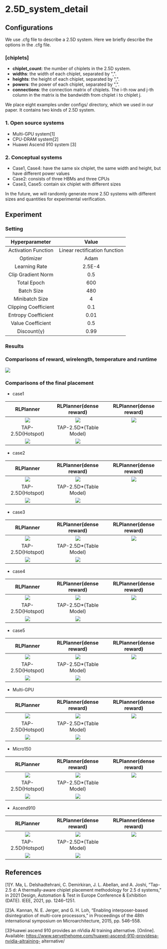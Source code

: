 # 2.5D_system_detail

## Configurations
We use .cfg file to describe a 2.5D system. Here we briefly describe the options in the .cfg file.
### [chiplets]
- **chiplet_count**: the number of chiplets in the 2.5D system.
- **widths**: the width of each chiplet, separated by ",".
- **heights**: the height of each chiplet, separated by ",".
- **powers**: the power of each chiplet, separated by ",".
- **connections**: the connection matrix of chiplets. The i-th row and j-th column in the matrix is the bandwidth from chiplet i to chiplet j.

We place eight examples under configs/ directory, which we used in our paper. It contains two kinds of 2.5D system. 

### 1. Open source systems
- Multi-GPU system[1]
- CPU-DRAM system[2]
- Huawei Ascend 910 system [3]

### 2. Conceptual systems
- Case1, Case4: have the same six chiplet, the same width and height, but have different power values
- Case2: consists of three HBMs and three CPUs
- Case3, Case5: contain six chiplet with different sizes

In the future, we will randomly generate more 2.5D systems with different sizes and quantities for experimental verification.

## Experiment
### Setting
| Hyperparameter | Value |
| :-------------------------:|:-------------------------: |
| Activation Function | Linear rectification function|
| Optimizer           | Adam |
| Learning Rate       | 2.5E-4 |
| Clip Gradient Norm  | 0.5 |
| Total Epoch         | 600 |
| Batch Size          | 480 |
| Minibatch Size      | 4   |
| Clipping Coefficient| 0.1 |
| Entropy Coefficient | 0.01|
| Value Coefficient   | 0.5 |
| Discount(γ)         | 0.99|
      

### Results
### Comparisons of reward, wirelength, temperature and runtime
![](https://github.com/weiweihook/2.5D-system-detail/blob/main/results/comparison_all.png)

### Comparisons of the final placement
- case1

| RLPlanner | RLPlanner(dense reward)  |RLPlanner(dense reward)|
| :-------------------------:|:-------------------------: |:-------------------------: |
| ![](https://github.com/weiweihook/2.5D-system-detail/blob/main/results/cnn/case1.png) | ![](https://github.com/weiweihook/2.5D-system-detail/blob/main/results/dense/case1.png)  | ![](https://github.com/weiweihook/2.5D-system-detail/blob/main/results/rnd/case1.png)|
| TAP-2.5D(Hotspot) | TAP-2.5D*(Table Model) | |
| ![](https://github.com/weiweihook/2.5D-system-detail/blob/main/results/tap1/case1.png) | ![](https://github.com/weiweihook/2.5D-system-detail/blob/main/results/tap2/case1.png) | |

- case2

| RLPlanner | RLPlanner(dense reward)  |RLPlanner(dense reward)|
| :-------------------------:|:-------------------------: |:-------------------------: |
| ![](https://github.com/weiweihook/2.5D-system-detail/blob/main/results/cnn/case2.png) | ![](https://github.com/weiweihook/2.5D-system-detail/blob/main/results/dense/case2.png)  | ![](https://github.com/weiweihook/2.5D-system-detail/blob/main/results/rnd/case2.png)|
| TAP-2.5D(Hotspot) | TAP-2.5D*(Table Model) | |
| ![](https://github.com/weiweihook/2.5D-system-detail/blob/main/results/tap1/case2.png) | ![](https://github.com/weiweihook/2.5D-system-detail/blob/main/results/tap2/case2.png) | |

- case3

| RLPlanner | RLPlanner(dense reward)  |RLPlanner(dense reward)|
| :-------------------------:|:-------------------------: |:-------------------------: |
| ![](https://github.com/weiweihook/2.5D-system-detail/blob/main/results/cnn/case3.png) | ![](https://github.com/weiweihook/2.5D-system-detail/blob/main/results/dense/case3.png)  | ![](https://github.com/weiweihook/2.5D-system-detail/blob/main/results/rnd/case3.png)|
| TAP-2.5D(Hotspot) | TAP-2.5D*(Table Model) | |
| ![](https://github.com/weiweihook/2.5D-system-detail/blob/main/results/tap1/case3.png) | ![](https://github.com/weiweihook/2.5D-system-detail/blob/main/results/tap2/case3.png) | |

- case4

| RLPlanner | RLPlanner(dense reward)  |RLPlanner(dense reward)|
| :-------------------------:|:-------------------------: |:-------------------------: |
| ![](https://github.com/weiweihook/2.5D-system-detail/blob/main/results/cnn/case4.png) | ![](https://github.com/weiweihook/2.5D-system-detail/blob/main/results/dense/case4.png)  | ![](https://github.com/weiweihook/2.5D-system-detail/blob/main/results/rnd/case4.png)|
| TAP-2.5D(Hotspot) | TAP-2.5D*(Table Model) | |
| ![](https://github.com/weiweihook/2.5D-system-detail/blob/main/results/tap1/case4.png) | ![](https://github.com/weiweihook/2.5D-system-detail/blob/main/results/tap2/case4.png) | |

- case5

| RLPlanner | RLPlanner(dense reward)  |RLPlanner(dense reward)|
| :-------------------------:|:-------------------------: |:-------------------------: |
| ![](https://github.com/weiweihook/2.5D-system-detail/blob/main/results/cnn/case5.png) | ![](https://github.com/weiweihook/2.5D-system-detail/blob/main/results/dense/case5.png)  | ![](https://github.com/weiweihook/2.5D-system-detail/blob/main/results/rnd/case5.png)|
| TAP-2.5D(Hotspot) | TAP-2.5D*(Table Model) | |
| ![](https://github.com/weiweihook/2.5D-system-detail/blob/main/results/tap1/case5.png) | ![](https://github.com/weiweihook/2.5D-system-detail/blob/main/results/tap2/case5.png) | |

- Multi-GPU

| RLPlanner | RLPlanner(dense reward)  |RLPlanner(dense reward)|
| :-------------------------:|:-------------------------: |:-------------------------: |
| ![](https://github.com/weiweihook/2.5D-system-detail/blob/main/results/cnn/case7.png) | ![](https://github.com/weiweihook/2.5D-system-detail/blob/main/results/dense/case7.png)  | ![](https://github.com/weiweihook/2.5D-system-detail/blob/main/results/rnd/case7.png)|
| TAP-2.5D(Hotspot) | TAP-2.5D*(Table Model) | |
| ![](https://github.com/weiweihook/2.5D-system-detail/blob/main/results/tap1/case71.png) | ![](https://github.com/weiweihook/2.5D-system-detail/blob/main/results/tap2/case71.png) | |


- Micro150

| RLPlanner | RLPlanner(dense reward)  |RLPlanner(dense reward)|
| :-------------------------:|:-------------------------: |:-------------------------: |
| ![](https://github.com/weiweihook/2.5D-system-detail/blob/main/results/cnn/case8.png) | ![](https://github.com/weiweihook/2.5D-system-detail/blob/main/results/dense/case8.png)  | ![](https://github.com/weiweihook/2.5D-system-detail/blob/main/results/rnd/case8.png)|
| TAP-2.5D(Hotspot) | TAP-2.5D*(Table Model) | |
| ![](https://github.com/weiweihook/2.5D-system-detail/blob/main/results/tap1/case8.png) | ![](https://github.com/weiweihook/2.5D-system-detail/blob/main/results/tap2/case8.png) | |

- Ascend910

| RLPlanner | RLPlanner(dense reward)  |RLPlanner(dense reward)|
| :-------------------------:|:-------------------------: |:-------------------------: |
| ![](https://github.com/weiweihook/2.5D-system-detail/blob/main/results/cnn/case6.png) | ![](https://github.com/weiweihook/2.5D-system-detail/blob/main/results/dense/case6.png)  | ![](https://github.com/weiweihook/2.5D-system-detail/blob/main/results/rnd/case6.png)|
| TAP-2.5D(Hotspot) | TAP-2.5D*(Table Model) | |
| ![](https://github.com/weiweihook/2.5D-system-detail/blob/main/results/tap1/case6.png) | ![](https://github.com/weiweihook/2.5D-system-detail/blob/main/results/tap2/case6.png) | |

## References
[1]Y. Ma, L. Delshadtehrani, C. Demirkiran, J. L. Abellan, and A. Joshi, “Tap-2.5 d: A thermally-aware chiplet placement methodology for 2.5 d systems,” in 2021 Design, Automation & Test in Europe Conference & Exhibition (DATE). IEEE, 2021, pp. 1246–1251.

[2]A. Kannan, N. E. Jerger, and G. H. Loh, “Enabling interposer-based disintegration of multi-core processors,” in Proceedings of the 48th international symposium on Microarchitecture, 2015, pp. 546–558.

[3]Huawei ascend 910 provides an nVidia AI training alternative. [Online]. Available: https://www.servethehome.com/huawei-ascend-910-providesa-nvidia-aitraining- alternative/

